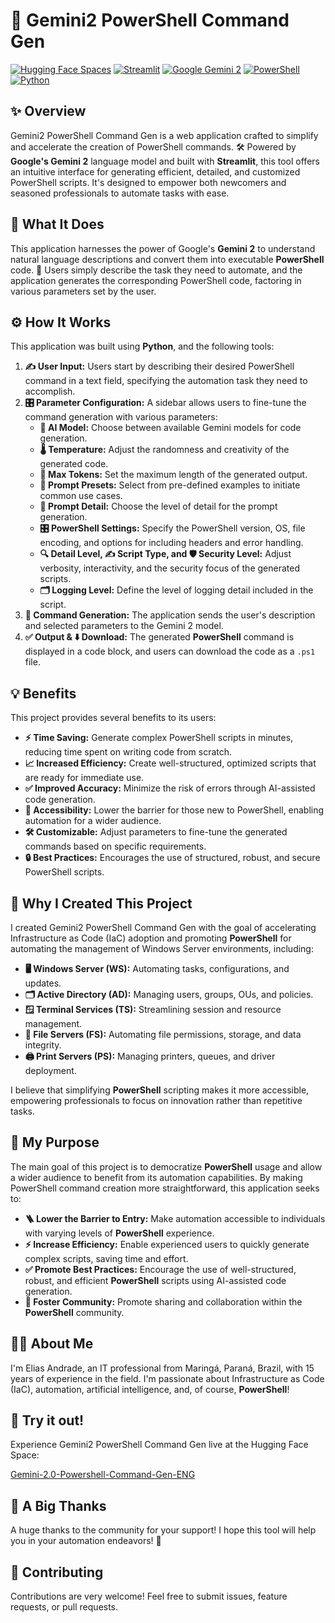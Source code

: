 # 🚀 Gemini2 PowerShell Command Gen

[![Hugging Face Spaces](https://img.shields.io/badge/%F0%9F%A4%97%20Hugging%20Face-Spaces-blue)](https://huggingface.co/spaces/chaos4455/Gemini-2.0-Powershell-Command-Gen-ENG)
[![Streamlit](https://img.shields.io/badge/Streamlit-%2300BFFF.svg?style=flat&logo=streamlit&logoColor=white)](https://streamlit.io)
[![Google Gemini 2](https://img.shields.io/badge/Google_Gemini_2-blue?logo=google-gemini&logoColor=white)](https://ai.google.dev/models/gemini)
[![PowerShell](https://img.shields.io/badge/PowerShell-blue?logo=powershell&logoColor=white)](https://learn.microsoft.com/en-us/powershell/)
[![Python](https://img.shields.io/badge/Python-%233776AB.svg?style=flat&logo=python&logoColor=white)](https://www.python.org/)

## ✨ Overview

Gemini2 PowerShell Command Gen is a web application crafted to simplify and accelerate the creation of PowerShell commands. 🛠️ Powered by **Google's Gemini 2** language model and built with **Streamlit**, this tool offers an intuitive interface for generating efficient, detailed, and customized PowerShell scripts. It's designed to empower both newcomers and seasoned professionals to automate tasks with ease.

## 🎯 What It Does

This application harnesses the power of Google's **Gemini 2** to understand natural language descriptions and convert them into executable **PowerShell** code. 🤖 Users simply describe the task they need to automate, and the application generates the corresponding PowerShell code, factoring in various parameters set by the user.

## ⚙️ How It Works

This application was built using **Python**, and the following tools:

1.  **✍️ User Input:** Users start by describing their desired PowerShell command in a text field, specifying the automation task they need to accomplish.
2.  **🎛️ Parameter Configuration:** A sidebar allows users to fine-tune the command generation with various parameters:
    *   **🤖 AI Model:** Choose between available Gemini models for code generation.
    *   **🌡️ Temperature:** Adjust the randomness and creativity of the generated code.
    *   **📏 Max Tokens:** Set the maximum length of the generated output.
    *   **🎯 Prompt Presets:** Select from pre-defined examples to initiate common use cases.
    *   **🧐 Prompt Detail:** Choose the level of detail for the prompt generation.
    *   **🎛️ PowerShell Settings:** Specify the PowerShell version, OS, file encoding, and options for including headers and error handling.
    *   **🔍 Detail Level, ✍️ Script Type, and 🛡️ Security Level:** Adjust verbosity, interactivity, and the security focus of the generated scripts.
    *   **🗂️ Logging Level:** Define the level of logging detail included in the script.
3.  **🧠 Command Generation:** The application sends the user's description and selected parameters to the Gemini 2 model.
4.  **✅ Output & ⬇️ Download:** The generated **PowerShell** command is displayed in a code block, and users can download the code as a `.ps1` file.

## 💡 Benefits

This project provides several benefits to its users:

*   **⚡ Time Saving:** Generate complex PowerShell scripts in minutes, reducing time spent on writing code from scratch.
*   **📈 Increased Efficiency:** Create well-structured, optimized scripts that are ready for immediate use.
*   **✅ Improved Accuracy:** Minimize the risk of errors through AI-assisted code generation.
*   **🙌 Accessibility:** Lower the barrier for those new to PowerShell, enabling automation for a wider audience.
*   **🛠️ Customizable:** Adjust parameters to fine-tune the generated commands based on specific requirements.
*   **🔒 Best Practices:** Encourages the use of structured, robust, and secure PowerShell scripts.

## 🤔 Why I Created This Project

I created Gemini2 PowerShell Command Gen with the goal of accelerating Infrastructure as Code (IaC) adoption and promoting **PowerShell** for automating the management of Windows Server environments, including:

*   **🖥️ Windows Server (WS):** Automating tasks, configurations, and updates.
*   **🗂️ Active Directory (AD):** Managing users, groups, OUs, and policies.
*   **🪟 Terminal Services (TS):** Streamlining session and resource management.
*   **📁 File Servers (FS):** Automating file permissions, storage, and data integrity.
*   **🖨️ Print Servers (PS):** Managing printers, queues, and driver deployment.

I believe that simplifying **PowerShell** scripting makes it more accessible, empowering professionals to focus on innovation rather than repetitive tasks.

## 🎯 My Purpose

The main goal of this project is to democratize **PowerShell** usage and allow a wider audience to benefit from its automation capabilities. By making PowerShell command creation more straightforward, this application seeks to:

*   **🪜 Lower the Barrier to Entry:** Make automation accessible to individuals with varying levels of **PowerShell** experience.
*   **⚡ Increase Efficiency:** Enable experienced users to quickly generate complex scripts, saving time and effort.
*   **✅ Promote Best Practices:** Encourage the use of well-structured, robust, and efficient **PowerShell** scripts using AI-assisted code generation.
*   **🤝 Foster Community:** Promote sharing and collaboration within the **PowerShell** community.

## 🧑‍💻 About Me

I'm Elias Andrade, an IT professional from Maringá, Paraná, Brazil, with 15 years of experience in the field. I'm passionate about Infrastructure as Code (IaC), automation, artificial intelligence, and, of course, **PowerShell**!

## 🚀 Try it out!

Experience Gemini2 PowerShell Command Gen live at the Hugging Face Space:

[Gemini-2.0-Powershell-Command-Gen-ENG](https://huggingface.co/spaces/chaos4455/Gemini-2.0-Powershell-Command-Gen-ENG)

## 🙏 A Big Thanks

A huge thanks to the community for your support! I hope this tool will help you in your automation endeavors! 🙌

## 🤝 Contributing

Contributions are very welcome! Feel free to submit issues, feature requests, or pull requests.
